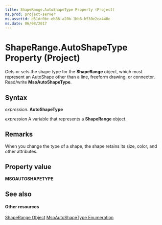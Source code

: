 ```yaml
---
title: ShapeRange.AutoShapeType Property (Project)
ms.prod: project-server
ms.assetid: d51dc0bc-eb86-a20b-1bb6-b530e2ca448e
ms.date: 06/08/2017
---
```



# ShapeRange.AutoShapeType Property (Project)
Gets or sets the shape type for the  **ShapeRange** object, which must represent an AutoShape other than a line, freeform drawing, or connector. Read/write **MsoAutoShapeType**.

## Syntax

 _expression_. **AutoShapeType**

 _expression_ A variable that represents a **ShapeRange** object.


## Remarks

When you change the type of a shape, the shape retains its size, color, and other attributes.


## Property value

 **MSOAUTOSHAPETYPE**


## See also


#### Other resources


[ShapeRange Object](shaperange-object-project.md)
[MsoAutoShapeType Enumeration](http://msdn.microsoft.com/en-us/library/office/ff862770%28v=office.15%29)
